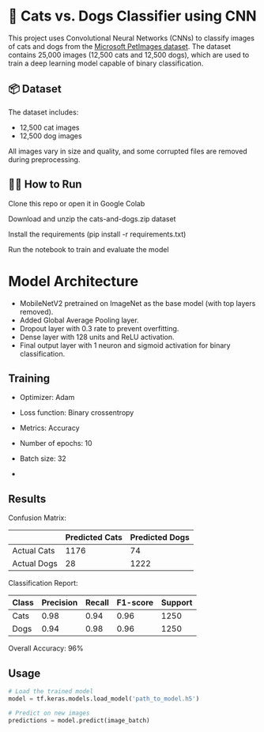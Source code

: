 # 🐾 Cats vs. Dogs Classifier using CNN

This project uses Convolutional Neural Networks (CNNs) to classify images of cats and dogs from the [Microsoft PetImages dataset](https://www.microsoft.com/en-us/download/details.aspx?id=54765). The dataset contains 25,000 images (12,500 cats and 12,500 dogs), which are used to train a deep learning model capable of binary classification.

## 📦 Dataset

The dataset includes:

- 12,500 cat images  
- 12,500 dog images  

All images vary in size and quality, and some corrupted files are removed during preprocessing.

## 🏃‍♂️ How to Run
Clone this repo or open it in Google Colab

Download and unzip the cats-and-dogs.zip dataset

Install the requirements (pip install -r requirements.txt)

Run the notebook to train and evaluate the model

# Model Architecture
- MobileNetV2 pretrained on ImageNet as the base model (with top layers removed).
- Added Global Average Pooling layer.
- Dropout layer with 0.3 rate to prevent overfitting.
- Dense layer with 128 units and ReLU activation.
- Final output layer with 1 neuron and sigmoid activation for binary classification.

## Training
- Optimizer: Adam
- Loss function: Binary crossentropy
- Metrics: Accuracy
- Number of epochs: 10
- Batch size: 32

- 
## Results

Confusion Matrix:

|           | Predicted Cats | Predicted Dogs |
|-----------|----------------|----------------|
| Actual Cats | 1176           | 74             |
| Actual Dogs | 28             | 1222           |

Classification Report:

| Class | Precision | Recall | F1-score | Support |
|-------|-----------|--------|----------|---------|
| Cats  | 0.98      | 0.94   | 0.96     | 1250    |
| Dogs  | 0.94      | 0.98   | 0.96     | 1250    |

Overall Accuracy: 96%

## Usage

```python
# Load the trained model
model = tf.keras.models.load_model('path_to_model.h5')

# Predict on new images
predictions = model.predict(image_batch)


